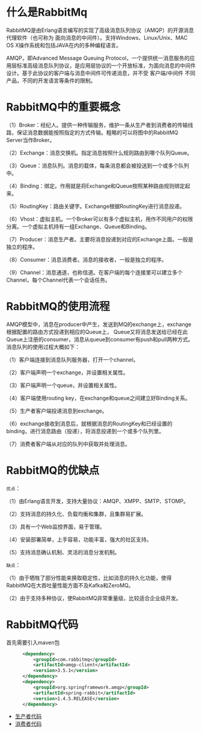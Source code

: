 # 什么是RabbitMq
 RabbitMQ是由Erlang语言编写的实现了高级消息队列协议（AMQP）的开源消息代理软件（也可称为 面向消息的中间件）。支持Windows、Linux/Unix、MAC OS X操作系统和包括JAVA在内的多种编程语言。

 AMQP，即Advanced Message Queuing Protocol，一个提供统一消息服务的应用层标准高级消息队列协议，是应用层协议的一个开放标准，为面向消息的中间件设计。基于此协议的客户端与消息中间件可传递消息，并不受 客户端/中间件 不同产品，不同的开发语言等条件的限制。
 
# RabbitMQ中的重要概念

（1）Broker：经纪人。提供一种传输服务，维护一条从生产者到消费者的传输线路，保证消息数据能按照指定的方式传输。粗略的可以将图中的RabbitMQ Server当作Broker。

（2）Exchange：消息交换机。指定消息按照什么规则路由到哪个队列Queue。

（3）Queue：消息队列。消息的载体，每条消息都会被投送到一个或多个队列中。

（4）Binding：绑定。作用就是将Exchange和Queue按照某种路由规则绑定起来。

（5）RoutingKey：路由关键字。Exchange根据RoutingKey进行消息投递。

（6）Vhost：虚拟主机。一个Broker可以有多个虚拟主机，用作不同用户的权限分离。一个虚拟主机持有一组Exchange、Queue和Binding。

（7）Producer：消息生产者。主要将消息投递到对应的Exchange上面。一般是独立的程序。

（8）Consumer：消息消费者。消息的接收者，一般是独立的程序。

（9）Channel：消息通道，也称信道。在客户端的每个连接里可以建立多个Channel，每个Channel代表一个会话任务。

# RabbitMQ的使用流程
 AMQP模型中，消息在producer中产生，发送到MQ的exchange上，exchange根据配置的路由方式投递到相应的Queue上，
 Queue又将消息发送给已经在此Queue上注册的consumer，消息从queue到consumer有push和pull两种方式。消息队列的使用过程大概如下：

（1）客户端连接到消息队列服务器，打开一个channel。

（2）客户端声明一个exchange，并设置相关属性。

（3）客户端声明一个queue，并设置相关属性。

（4）客户端使用routing key，在exchange和queue之间建立好Binding关系。

（5）生产者客户端投递消息到exchange。

（6）exchange接收到消息后，就根据消息的RoutingKey和已经设置的binding，进行消息路由（投递），将消息投递到一个或多个队列里。

（7）消费者客户端从对应的队列中获取并处理消息。

# RabbitMQ的优缺点
`优点`：

（1）由Erlang语言开发，支持大量协议：AMQP、XMPP、SMTP、STOMP。

（2）支持消息的持久化、负载均衡和集群，且集群易扩展。

（3）具有一个Web监控界面，易于管理。

（4）安装部署简单，上手容易，功能丰富，强大的社区支持。

（5）支持消息确认机制、灵活的消息分发机制。

`缺点`：

（1）由于牺牲了部分性能来换取稳定性，比如消息的持久化功能，使得RabbitMQ在大吞吐量性能方面不及Kafka和ZeroMQ。

（2）由于支持多种协议，使RabbitMQ非常重量级，比较适合企业级开发。 

# RabbitMQ代码
首先需要引入maven包
```xml
      <dependency>
          <groupId>com.rabbitmq</groupId>
          <artifactId>amqp-client</artifactId>
          <version>3.5.1</version>
      </dependency>
      <dependency>
          <groupId>org.springframework.amqp</groupId>
          <artifactId>spring-rabbit</artifactId>
          <version>1.4.5.RELEASE</version>
      </dependency>
```
- [生产者代码](../../mq/src/main/java/rabbitMq/controllers/RabbitProductControllers.java)
- [消费者代码](../../mq/src/main/java/rabbitMq/controllers/RabbitCustomerControllers.java)
